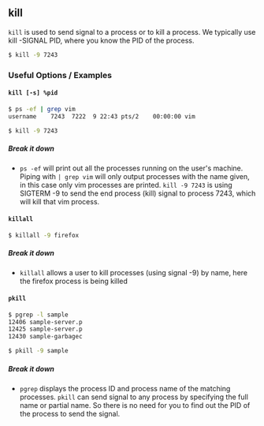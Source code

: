 ---
---

kill
--

`kill` is used to send signal to a process or to kill a process. 
We typically use kill -SIGNAL PID, where you know the PID of the process.
 

~~~ bash
$ kill -9 7243
~~~

<!--more-->

### Useful Options / Examples

#### `kill [-s] %pid`
~~~ bash
$ ps -ef | grep vim
username    7243  7222  9 22:43 pts/2    00:00:00 vim

$ kill -9 7243
~~~

##### Break it down
 * `ps -ef` will print out all the processes running on the user's machine. 
 Piping with `| grep vim` will only output processes with the name 
 given, in this case only vim processes are printed. `kill -9 7243` is using 
 SIGTERM -9 to send the end process (kill) signal to process 7243, which 
 will kill that vim process.


#### `killall`
~~~ bash
$ killall -9 firefox
~~~

##### Break it down
 * `killall` allows a user to kill processes (using signal -9) by name, here the firefox process is being killed


#### `pkill`
~~~ bash
$ pgrep -l sample
12406 sample-server.p
12425 sample-server.p
12430 sample-garbagec

$ pkill -9 sample
~~~

##### Break it down
 * `pgrep` displays the process ID and process name of the matching processes. `pkill` can send signal 
 to any process by specifying the full name or partial name. So there is no need for you to find out 
 the PID of the process to send the signal.